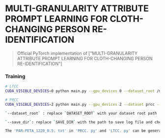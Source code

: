 # MULTI-GRANULARITY ATTRIBUTE PROMPT LEARNING FOR CLOTH-CHANGING PERSON RE-IDENTIFICATION

> Official PyTorch implementation of ["MULTI-GRANULARITY ATTRIBUTE PROMPT LEARNING FOR CLOTH-CHANGING PERSON RE-IDENTIFICATION"]


### Training

```sh
# LTCC
CUDA_VISIBLE_DEVICES=0 python main.py --gpu_devices 0 --dataset_root /media/data2/lx/cloth-changing/dataset --max_epoch 40 --save_dir ./savefile --save_checkpoint --reranking --ablation featandclo

# PRCC
CUDA_VISIBLE_DEVICES=2 python main.py --gpu_devices 2 --dataset prcc --dataset_root /media/data2/lx/cloth-changing/dataset --dataset_filename PRCC --max_epoch 40 --save_dir ./savefile --save_checkpoint --reranking --ablation featandclo

`--dataset_root` : replace `DATASET_ROOT` with your dataset root path

`--save_dir`: replace `SAVE_DIR` with the path to save log file and checkpoints

The 'PAR-PETA_1220_0.5. txt' in 'PRCC. py' and 'LTCC. py' can be generated through AAPAR（‘ http://IPMD2025/AAPAR/ ’）
